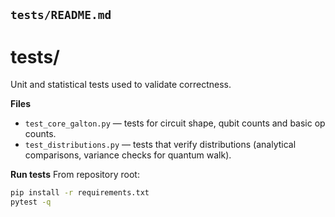 ## `tests/README.md`


# tests/

Unit and statistical tests used to validate correctness.

**Files**
- `test_core_galton.py` — tests for circuit shape, qubit counts and basic op counts.
- `test_distributions.py` — tests that verify distributions (analytical comparisons, variance checks for quantum walk).

**Run tests**
From repository root:
```bash
pip install -r requirements.txt
pytest -q
